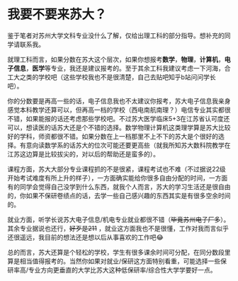 # 我要不要来苏大？

鉴于笔者对苏州大学文科专业没什么了解，仅给出理工科的部分指导。想补充的同学请联系我。

就理工科而言，如果分数在苏大这个层次，如果你想报考**数学**，**物理**，**计算机**，**电子信息**，**医学**等专业，我还是建议报考的。至于其余工科我建议考虑一下河海，合工大之类的学校吧（这些学校我也不是很清楚，自己去贴吧知乎b站问问学长吧）。

你的分数要是再高一些的话，电子信息我也不太建议你报考，苏大电子信息我亲身感觉本科教学还算可以，但再高一档的学校（西电南航南理？）电信专业其实都很不错，如果能报的话还考虑那些学校吧。不过苏大医学临床5+3在江苏省认可度还可以，想读医的话苏大还是个不错的选择。数学物理计算机这类理学算是苏大比较好的学科，师资都很不错。如果分数在上一档那里不上不下的苏大是个很好的选择。有意向读数学系的话苏大的位次可能还要更高些（就我所知苏大数科院教学在江苏这边算是比较拔尖的，对以后的帮助还是蛮多的）。

课程方面，苏大大部分专业课程抓的不是很紧，课程考试也不难（不过据说22级开始考试难度有所上升的样子），一方面确实能给你很多自由分配的时间，一方面有的同学会觉得自己没学到什么东西，就我个人而言，苏大的学习生活还是很自由的，你如果不保研卷绩点的话，去学一些自己感兴趣的东西其实是有很多空余时间的。

就业方面，听学长说苏大电子信息/机电专业就业都很不错（~~毕竟苏州电子厂多~~）。其余专业据说也还行，~~好歹是211~~  ，就业这方面我也不是很懂，工作对我而言似乎还很遥远，我目前的想法还是想以后从事喜欢的工作吧😂

总的而言，苏大还算是个轻松的学校，学生有很多课余时间可分配，在同分数段里算是相当值得报考的。当然你如果对就业/保研这方面特别看重，可能选择一些保研率高/专业方向更垂直的大学比苏大这种低保研率/综合性大学学要好一点。







